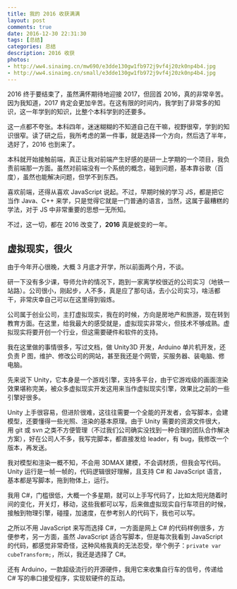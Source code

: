 ```yaml
---
title: 我的 2016 收获满满
layout: post
comments: true
date: 2016-12-30 22:31:30
tags: [总结]
categories: 总结
description: 2016 收获
photos:
- http://ww4.sinaimg.cn/mw690/e3dde130gw1fb972j9vf4j20zk0np4b4.jpg
- http://ww4.sinaimg.cn/small/e3dde130gw1fb972j9vf4j20zk0np4b4.jpg
---
```

2016 终于要结束了，虽然满怀期待地迎接 2017，但回首 2016，真的非常辛苦。因为我知道，2017 肯定会更加辛苦。在这有限的时间内，我学到了非常多的知识，这一年学到的知识，比整个本科学到的还要多。

<!--more-->

这一点都不夸张。本科四年，迷迷糊糊的不知道自己在干嘛，视野很窄，学到的知识很窄。读了研之后，我所考虑的第一件事，就是选择一个方向，然后选了半年，选好了，2016 也到来了。

本科就开始接触前端，真正让我对前端产生好感的是研一上学期的一个项目，我负责前端那一方面。虽然对前端没有一个系统的概念，碰到问题，基本靠谷歌（百度），虽然也能解决问题，但学不到东西。

喜欢前端，还得从喜欢 JavaScript 说起。不过，早期时候的学习 JS，都是把它当作 Java、C++ 来学，只是觉得它就是一门普通的语言，当然，这属于最糟糕的学法，对于 JS 中非常重要的思想一无所知。

不过，这一切，都在 2016 改变了，**2016** 真是蜕变的一年。

## 虚拟现实，很火

由于今年开心很晚，大概 3 月底才开学，所以前面两个月，不谈。

研一下没有多少课，导师允许的情况下，跑到一家离学校很近的公司实习（地铁一站路）。公司很小，刚起步，人不多，真是应了那句话，去小公司实习，啥活都干，非常庆幸自己可以在这里得到锻炼。

公司属于创业公司，主打虚拟现实，我在的时候，方向是房地产和旅游，现在转到教育方面。在这里，给我最大的感受就是，虚拟现实非常火，但技术不够成熟。虚拟现实将要开创一个行业，但这需要硬件和软件的支持。

我在这里做的事情很多，写过文档，做 Unity3D 开发，Arduino 单片机开发，还负责 P 图，维护、修改公司的网站，甚至我还是个网管，买服务器、装电脑、修电脑。

先来说下 Unity，它本身是一个游戏引擎，支持多平台，由于它游戏级的画面渲染效果堪称完美，被众多虚拟现实开发这用来当作虚拟现实引擎，效果比之前的一些引擎好很多。

Unity 上手很容易，但进阶很难，这往往需要一个全能的开发者，会写脚本，会建模型，还要懂得一些光照、渲染的基本原理。由于 Unity 需要的资源文件很大，用 git 或 svn 之类不方便管理（不过我们公司确实没找到一种合理的团队合作解决方案），好在公司人不多，我写完脚本，都直接发给 leader，有 bug，我修改一个版本，再发送。

我对模型和渲染一概不知，不会用 3DMAX 建模，不会调材质，但我会写代码。Unity 运行是一帧一帧的，代码逻辑很好理解，且支持 C# 和 JavaScript 语言，基本都是写脚本，拖到物体上，运行。

我用 C#，门槛很低，大概一个多星期，就可以上手写代码了，比如太阳光随着时间的变化，开关灯，移动，这些我都可以写，后来做虚拟现实自行车项目的时候，接触到物理引擎，碰撞，加速度，在参考别人的代码下，我也可以写。

之所以不用 JavaScript 来写而选择 C#，一方面是网上 C# 的代码样例很多，方便参考，另一方面，虽然 JavaScript 适合写脚本，但是每次我看到 JavaScript 的代码，都感觉非常奇怪，这种风格我真的无法忍受，举个例子：`private var cubeTransform;`，所以，我还是选择了 C#。

还有 Arduino，一款超级流行的开源硬件，我用它来收集自行车的信号，传递给 C# 写的串口接受程序，实现软硬件的互动。